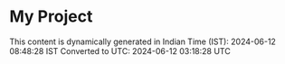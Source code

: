 # My Project

This content is dynamically generated in Indian Time (IST): 2024-06-12 08:48:28 IST
Converted to UTC: 2024-06-12 03:18:28 UTC
